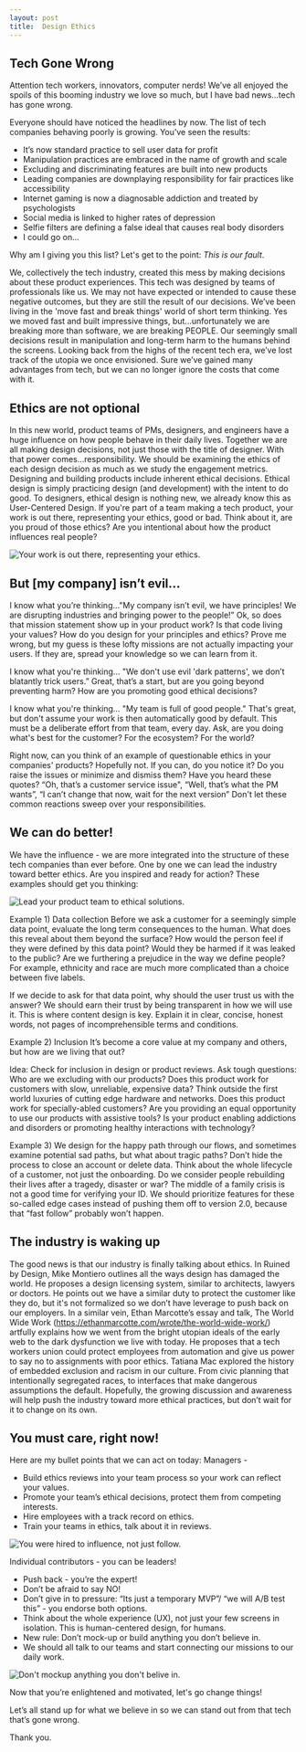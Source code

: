 ```yaml
---
layout: post
title:  Design Ethics
---
```

## Tech Gone Wrong
Attention tech workers, innovators, computer nerds! We’ve all enjoyed the spoils of this booming industry we love so much,  but I have bad news...tech has gone wrong.

Everyone should have noticed the headlines by now. The list of tech companies behaving poorly is growing. You’ve seen the results:
- It’s now standard practice to sell user data for profit
- Manipulation practices are embraced in the name of growth and scale
- Excluding and discriminating features are built into new products
- Leading companies are downplaying responsibility for fair practices like accessibility
- Internet gaming is now a diagnosable addiction and treated by psychologists
- Social media is linked to higher rates of depression
- Selfie filters are defining a false ideal that causes real body disorders
- I could go on...

Why am I giving you this list?
Let's get to the point: *This is our fault*.

We, collectively the tech industry, created this mess by making decisions about these product experiences. This tech was designed by teams of professionals like us. We may not have expected or intended to cause these negative outcomes, but they are still the result of our decisions. 
We’ve been living in the 'move fast and break things' world of short term thinking. Yes we moved fast and built impressive things, but...unfortunately we are breaking more than software, we are breaking PEOPLE. 
Our seemingly small decisions result in manipulation and long-term harm to the humans behind the screens. 
Looking back from the highs of the recent tech era, we’ve lost track of the utopia we once envisioned. Sure we’ve gained many advantages from tech, but we can no longer ignore the costs that come with it.

## Ethics are not optional
In this new world, product teams of PMs, designers, and engineers have a huge influence on how people behave in their daily lives. Together we are all making design decisions, not just those with the title of designer. With that power comes…responsibility. We should be examining the ethics of each design decision as much as we study the engagement metrics. Designing and building products include inherent ethical decisions. Ethical design is simply practicing design (and development) with the intent to do good. To designers, ethical design is nothing new, we already know this as User-Centered Design. If you're part of a team making a tech product, your work is out there, representing your ethics, good or bad. Think about it, are you proud of those ethics? Are you intentional about how the product influences real people?

![Your work is out there, representing your ethics.](/assets/posts/Quote-represent.png)


## But [my company] isn’t evil...
I know what you’re thinking…"My company isn’t evil, we have principles! We are disrupting industries and bringing power to the people!”
Ok, so does that mission statement show up in your product work? Is that code living your values? How do you design for your principles and ethics? Prove me wrong, but my guess is these lofty missions are not actually impacting your users. If they are, spread your knowledge so we can learn from it. 

I know what you're thinking... "We don't use evil 'dark patterns', we don’t blatantly trick users.” Great, that’s a start, but are you going beyond preventing harm? How are you promoting good ethical decisions?

I know what you're thinking… "My team is full of good people." That's great, but don't assume your work is then automatically good by default. This must be a deliberate effort from that team, every day. 
Ask, are you doing what's best for the customer? For the ecosystem? For the world?

Right now, can you think of an example of questionable ethics in your companies' products? Hopefully not. If you can, do you notice it? Do you raise the issues or minimize and dismiss them?
Have you heard these quotes? “Oh, that’s a customer service issue", “Well, that’s what the PM wants”, “I can’t change that now, wait for the next version” 
Don't let these common reactions sweep over your responsibilities.

## We can do better!

We have the influence - we are more integrated into the structure of these tech companies than ever before. One by one we can lead the industry toward better ethics. Are you inspired and ready for action? These examples should get you thinking:

![Lead your product team to ethical solutions.](/assets/posts/Quote-lead.png)

Example 1) Data collection
Before we ask a customer for a seemingly simple data point, evaluate the long term consequences to the human. What does this reveal about them beyond the surface? How would the person feel if they were defined by this data point? Would they be harmed if it was leaked to the public? Are we furthering a prejudice in the way we define people? For example, ethnicity and race are much more complicated than a choice between five labels.

If we decide to ask for that data point, why should the user trust us with the answer? We should earn their trust by being transparent in how we will use it.
This is where content design is key. Explain it in clear, concise, honest words, not pages of incomprehensible terms and conditions.

Example 2) Inclusion
It’s become a core value at my company and others, but how are we living that out? 

Idea: Check for inclusion in design or product reviews.
Ask tough questions: Who are we excluding with our products? Does this product work for customers with slow, unreliable, expensive data? Think outside the first world luxuries of cutting edge hardware and networks. Does this product work for specially-abled customers? Are you providing an equal opportunity to use our products with assistive tools? Is your product enabling addictions and disorders or promoting healthy interactions with technology?

Example 3) We design for the happy path through our flows, and sometimes examine potential sad paths, but what about tragic paths? Don’t hide the process to close an account or delete data. Think about the whole lifecycle of a customer, not just the onboarding. Do we consider people rebuilding their lives after a tragedy, disaster or war? The middle of a family crisis is not a good time for verifying your ID. We should prioritize features for these so-called edge cases instead of pushing them off to version 2.0, because that “fast follow” probably won’t happen.

## The industry is waking up 

The good news is that our industry is finally talking about ethics. In Ruined by Design, Mike Montiero outlines all the ways design has damaged the world. He proposes a design licensing system, similar to architects, lawyers or doctors. He points out we have a similar duty to protect the customer like they do, but it's not formalized so we don’t have leverage to push back on our employers. 
In a similar vein, Ethan Marcotte’s essay and talk, The World Wide Work (https://ethanmarcotte.com/wrote/the-world-wide-work/) artfully explains how we went from the bright utopian ideals of the early web to the dark dysfunction we live with today. He proposes that a tech workers union could protect employees from automation and give us power to say no to assignments with poor ethics.
Tatiana Mac explored the history of embedded exclusion and racism in our culture. From civic planning that intentionally segregated races, to interfaces that make dangerous assumptions the default.
Hopefully, the growing discussion and awareness will help push the industry toward more ethical practices, but don’t wait for it to change on its own.

## You must care, right now!

Here are my bullet points that we can act on today:
Managers -
- Build ethics reviews into your team process so your work can reflect your values.  
- Promote your team’s ethical decisions, protect them from competing interests. 
- Hire employees with a track record on ethics. 
- Train your teams in ethics, talk about it in reviews. 

![You were hired to influence, not just follow.](/assets/posts/Quote-hired.png)

Individual contributors - you can be leaders!
- Push back - you’re the expert! 
- Don’t be afraid to say NO! 
- Don’t give in to pressure: “Its just a temporary MVP”/ “we will A/B test this” - you endorse both options. 
- Think about the whole experience (UX), not just your few screens in isolation. This is human-centered design, for humans. 
- New rule: Don’t mock-up or build anything you don’t believe in. 
- We should all talk to our teams and start connecting our missions to our daily work.

![Don't mockup anything you don't belive in.](/assets/posts/Quote-mockup.png)

Now that you’re enlightened and motivated, let's go change things!

Let’s all stand up for what we believe in so we can stand out from that tech that’s gone wrong.

Thank you.
